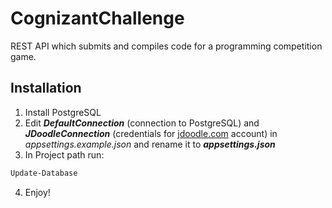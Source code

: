 # CognizantChallenge

REST API which submits and compiles code for a programming competition game.

## Installation

1. Install PostgreSQL
2. Edit ***DefaultConnection*** (connection to PostgreSQL) and ***JDoodleConnection*** (credentials for [jdoodle.com](https://www.jdoodle.com/compiler-api) account) in *appsettings.example.json* and rename it to ***appsettings.json***
3. In Project path run:
```bash
Update-Database
```
4. Enjoy!
